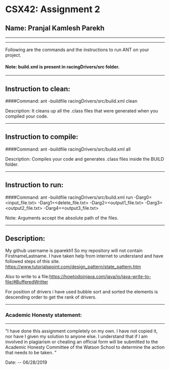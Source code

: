 # CSX42: Assignment 2
## Name: Pranjal Kamlesh Parekh

-----------------------------------------------------------------------
-----------------------------------------------------------------------


Following are the commands and the instructions to run ANT on your project.
#### Note: build.xml is present in racingDrivers/src folder.

-----------------------------------------------------------------------
## Instruction to clean:

####Command: ant -buildfile racingDrivers/src/build.xml clean

Description: It cleans up all the .class files that were generated when you
compiled your code.

-----------------------------------------------------------------------
## Instruction to compile:

####Command: ant -buildfile racingDrivers/src/build.xml all

Description: Compiles your code and generates .class files inside the BUILD folder.

-----------------------------------------------------------------------
## Instruction to run:

####Command: ant -buildfile racingDrivers/src/build.xml run -Darg0=<input_file.txt> -Darg1=<delete_file.txt> -Darg2=<output1_file.txt> -Darg3=<output2_file.txt> -Darg4=<output3_file.txt>

Note: Arguments accept the absolute path of the files.


-----------------------------------------------------------------------
## Description:

My github username is pparekh1
So my repository will not contain FirstnameLastname.
I have taken help from internet to understand and have followed steps of this site.
https://www.tutorialspoint.com/design_pattern/state_pattern.htm

Also to write to a file:https://howtodoinjava.com/java/io/java-write-to-file/#BufferedWritter

For position of drivers i have used bubble sort and sorted the elements is descending order to get the rank of drivers.

-----------------------------------------------------------------------
### Academic Honesty statement:
-----------------------------------------------------------------------

"I have done this assignment completely on my own. I have not copied
it, nor have I given my solution to anyone else. I understand that if
I am involved in plagiarism or cheating an official form will be
submitted to the Academic Honesty Committee of the Watson School to
determine the action that needs to be taken. "

Date: -- 06/28/2019


